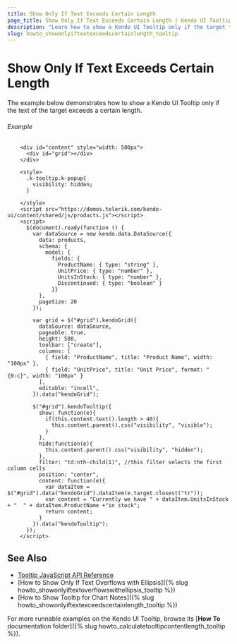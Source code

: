 ```yaml
---
title: Show Only If Text Exceeds Certain Length
page_title: Show Only If Text Exceeds Certain Length | Kendo UI Tooltip
description: "Learn how to show a Kendo UI Tooltip only if the target text exceeds a certain length."
slug: howto_showonlyiftextexceedscertainlength_tooltip
---
```


# Show Only If Text Exceeds Certain Length

The example below demonstrates how to show a Kendo UI Tooltip only if the text of the target exceeds a certain length.

###### Example

```dojo
    <div id="content" style="width: 500px">
      <div id="grid"></div>
    </div>

    <style>
      .k-tooltip.k-popup{
        visibility: hidden;
      }

    </style>
    <script src="https://demos.telerik.com/kendo-ui/content/shared/js/products.js"></script>
    <script>
      $(document).ready(function () {
        var dataSource = new kendo.data.DataSource({
          data: products,
          schema: {
            model: {
              fields: {
                ProductName: { type: "string" },
                UnitPrice: { type: "number" },
                UnitsInStock: { type: "number" },
                Discontinued: { type: "boolean" }
              }}
          },
          pageSize: 20
        });

        var grid = $("#grid").kendoGrid({
          dataSource: dataSource,
          pageable: true,
          height: 500,
          toolbar: ["create"],
          columns: [
            { field: "ProductName", title: "Product Name", width: "100px" },
            { field: "UnitPrice", title: "Unit Price", format: "{0:c}", width: "100px" }
          ],
          editable: "incell",
        }).data("kendoGrid");

        $("#grid").kendoTooltip({
          show: function(e){
            if(this.content.text().length > 40){
              this.content.parent().css("visibility", "visible");
            }
          },
          hide:function(e){
            this.content.parent().css("visibility", "hidden");
          },
          filter: "td:nth-child(1)", //this filter selects the first column cells
          position: "center",
          content: function(e){
            var dataItem = $("#grid").data("kendoGrid").dataItem(e.target.closest("tr"));
            var content = "Currently we have " + dataItem.UnitsInStock + "  " + dataItem.ProductName +"in stock";
            return content;
          }
        }).data("kendoTooltip");
      });
    </script>
```

## See Also

* [Tooltip JavaScript API Reference](/api/javascript/ui/tooltip)
* [How to Show Only If Text Overflows with Ellipsis]({% slug howto_showonlyiftextoverflowswithellipsis_tooltip %})
* [How to Show Tooltip for Chart Notes]({% slug howto_showonlyiftextexceedscertainlength_tooltip %})

For more runnable examples on the Kendo UI Tooltip, browse its [**How To** documentation folder]({% slug howto_calculatetooltipcontentlength_tooltip %}).
